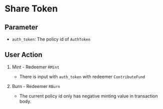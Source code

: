 # Share Token

## Parameter

- `auth_token`: The policy id of `AuthToken`

## User Action

1. Mint - Redeemer `RMint`

   - There is input with `auth_token` with redeemer `ContributeFund`

2. Burn - Redeemer `RBurn`

   - The current policy id only has negative minting value in transaction body.
